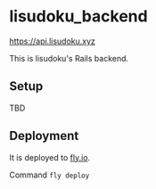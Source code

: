 # lisudoku_backend

https://api.lisudoku.xyz

This is lisudoku's Rails backend.

## Setup

TBD

## Deployment

It is deployed to [fly.io](https://fly.io/).

Command `fly deploy`
